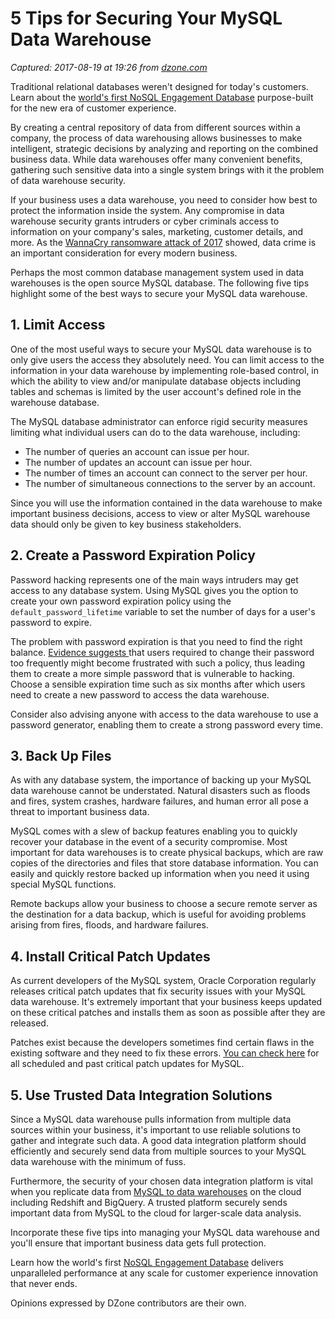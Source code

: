 # 5 Tips for Securing Your MySQL Data Warehouse

_Captured: 2017-08-19 at 19:26 from [dzone.com](https://dzone.com/articles/5-tips-for-securing-your-mysql-data-warehouse?edition=317403&utm_source=Daily%20Digest&utm_medium=email&utm_campaign=Daily%20Digest%202017-08-19)_

Traditional relational databases weren't designed for today's customers. Learn about the [world's first NoSQL Engagement Database](https://dzone.com/go?i=233224&u=https%3A%2F%2Finfo.couchbase.com%2Fengagement_database_white_paper.html) purpose-built for the new era of customer experience.

By creating a central repository of data from different sources within a company, the process of data warehousing allows businesses to make intelligent, strategic decisions by analyzing and reporting on the combined business data. While data warehouses offer many convenient benefits, gathering such sensitive data into a single system brings with it the problem of data warehouse security.

If your business uses a data warehouse, you need to consider how best to protect the information inside the system. Any compromise in data warehouse security grants intruders or cyber criminals access to information on your company's sales, marketing, customer details, and more. As the [WannaCry ransomware attack of 2017](https://www.theguardian.com/technology/2017/may/12/nhs-ransomware-cyber-attack-what-is-wanacrypt0r-20) showed, data crime is an important consideration for every modern business.

Perhaps the most common database management system used in data warehouses is the open source MySQL database. The following five tips highlight some of the best ways to secure your MySQL data warehouse.

## **1\. Limit Access**

One of the most useful ways to secure your MySQL data warehouse is to only give users the access they absolutely need. You can limit access to the information in your data warehouse by implementing role-based control, in which the ability to view and/or manipulate database objects including tables and schemas is limited by the user account's defined role in the warehouse database.

The MySQL database administrator can enforce rigid security measures limiting what individual users can do to the data warehouse, including:

  * The number of queries an account can issue per hour. 
  * The number of updates an account can issue per hour.
  * The number of times an account can connect to the server per hour. 
  * The number of simultaneous connections to the server by an account.

Since you will use the information contained in the data warehouse to make important business decisions, access to view or alter MySQL warehouse data should only be given to key business stakeholders.

## **2\. Create a Password Expiration Policy**

Password hacking represents one of the main ways intruders may get access to any database system. Using MySQL gives you the option to create your own password expiration policy using the `default_password_lifetime` variable to set the number of days for a user's password to expire.

The problem with password expiration is that you need to find the right balance. [Evidence suggests ](https://www.cylab.cmu.edu/files/pdfs/tech_reports/CMUCyLab13013.pdf)that users required to change their password too frequently might become frustrated with such a policy, thus leading them to create a more simple password that is vulnerable to hacking. Choose a sensible expiration time such as six months after which users need to create a new password to access the data warehouse.

Consider also advising anyone with access to the data warehouse to use a password generator, enabling them to create a strong password every time.

## **3\. Back Up Files**

As with any database system, the importance of backing up your MySQL data warehouse cannot be understated. Natural disasters such as floods and fires, system crashes, hardware failures, and human error all pose a threat to important business data.

MySQL comes with a slew of backup features enabling you to quickly recover your database in the event of a security compromise. Most important for data warehouses is to create physical backups, which are raw copies of the directories and files that store database information. You can easily and quickly restore backed up information when you need it using special MySQL functions.

Remote backups allow your business to choose a secure remote server as the destination for a data backup, which is useful for avoiding problems arising from fires, floods, and hardware failures.

## **4\. Install Critical Patch Updates**

As current developers of the MySQL system, Oracle Corporation regularly releases critical patch updates that fix security issues with your MySQL data warehouse. It's extremely important that your business keeps updated on these critical patches and installs them as soon as possible after they are released.

Patches exist because the developers sometimes find certain flaws in the existing software and they need to fix these errors. [You can check here](https://www.oracle.com/technetwork/topics/security/alerts-086861.html) for all scheduled and past critical patch updates for MySQL.

## **5\. Use Trusted Data Integration Solutions**

Since a MySQL data warehouse pulls information from multiple data sources within your business, it's important to use reliable solutions to gather and integrate such data. A good data integration platform should efficiently and securely send data from multiple sources to your MySQL data warehouse with the minimum of fuss.

Furthermore, the security of your chosen data integration platform is vital when you replicate data from [MySQL to data warehouses](https://www.alooma.com/integrations/mysql) on the cloud including Redshift and BigQuery. A trusted platform securely sends important data from MySQL to the cloud for larger-scale data analysis.

Incorporate these five tips into managing your MySQL data warehouse and you'll ensure that important business data gets full protection.

Learn how the world's first [NoSQL Engagement Database](https://dzone.com/go?i=233225&u=https%3A%2F%2Finfo.couchbase.com%2Fengagement_database_white_paper.html) delivers unparalleled performance at any scale for customer experience innovation that never ends.

Opinions expressed by DZone contributors are their own.
